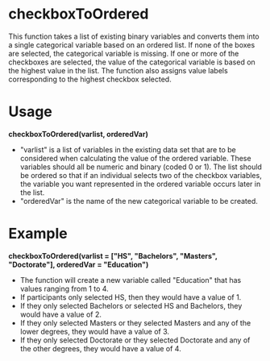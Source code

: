 # checkboxToOrdered

This function takes a list of existing binary variables and converts them into a single
categorical variable based on an ordered list. If none of the boxes are selected, the 
categorical variable is missing. If one or more of the checkboxes are selected, the 
value of the categorical variable is based on the highest value in the list. The function
also assigns value labels corresponding to the highest checkbox selected.

# Usage
**checkboxToOrdered(varlist, orderedVar)**  
* "varlist" is a list of variables in the existing data set that are to be considered when calculating the value of the ordered variable. These variables should all be numeric and binary (coded 0 or 1). The list should be ordered so that if an individual selects two of the checkbox variables, the variable you want represented in the ordered variable occurs later in the list. 
* "orderedVar" is the name of the new categorical variable to be created.

# Example
**checkboxToOrdered(varlist = ["HS", "Bachelors", "Masters", "Doctorate"], 
orderedVar = "Education")**
* The function will create a new variable called "Education" that has values ranging from 1 to 4. 
* If participants only selected HS, then they would have a value of 1. 
* If they only selected Bachelors or selected HS and Bachelors, they would have a value of 2. 
* If they only selected Masters or they selected Masters and any of the lower degrees, they would have a value of 3. 
* If they only selected Doctorate or they selected Doctorate and any of the other degrees, they would have a value of 4.
